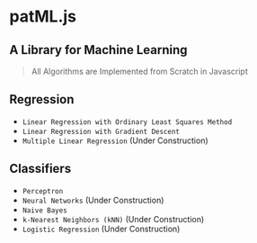 # patML.js
## A Library for Machine Learning


> All Algorithms are Implemented from Scratch in Javascript

## Regression

- `Linear Regression with Ordinary Least Squares Method`
- `Linear Regression with Gradient Descent`
- `Multiple Linear Regression` (Under Construction)

## Classifiers

- `Perceptron`
- `Neural Networks` (Under Construction)
- `Naive Bayes`
- `k-Nearest Neighbors (kNN)` (Under Construction)
- `Logistic Regression` (Under Construction)
